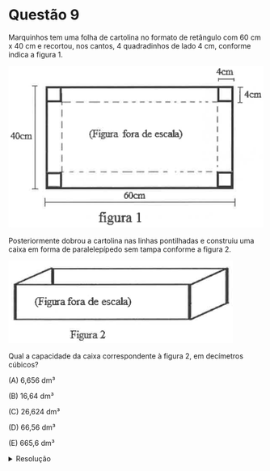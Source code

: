 # Questão 9

Marquinhos tem uma folha de cartolina no formato de retângulo com 60 cm x 40 cm e recortou, nos cantos, 4 quadradinhos de lado 4 cm, conforme indica a figura 1.

![image](./img/questao09_fig01.png)

Posteriormente dobrou a cartolina nas linhas pontilhadas e construiu uma caixa em forma de paralelepípedo sem tampa conforme a figura 2.

![image](./img/questao09_fig02.png)

Qual a capacidade da caixa correspondente à figura 2, em decímetros cúbicos?

(A) 6,656 dm³

(B) 16,64 dm³

(C) 26,624 dm³

(D) 66,56 dm³

(E) 665,6 dm³

<details>
  <summary>Resolução</summary>
  
  ## Resolução

  A base do paralelepípedo possui lados iguais a 52 cm (60 cm - 8 cm) e 32 cm (40 cm - 8 cm), pois descontamos os lados dos quadrados removidos. A altura do paralelepípedo é, naturalmente, 4 cm.

  ![image](./img/resolucao09_fig01.png)

  Convertendo em dm, as dimensões são 5,2 dm, 3,2 dm e 0,4 dm. E o volume é calculado pelo produto destes 3 valores:

  \\( \text{volume do paralelepípedo} = \text{5,2} \times \text{3,2} \times{0,4} = \text{6,656}\\) dm³

  ![image](./img/resolucao09_fig02.png)

  > Resposta: Alternativa (A)
</details>